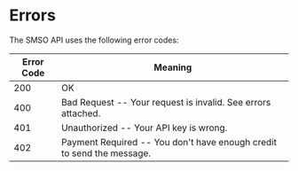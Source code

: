 # Errors

The SMSO API uses the following error codes:

Error Code | Meaning
---------- | -------
200 | OK | Everything is OK. 
400 | Bad Request -- Your request is invalid. See errors attached.
401 | Unauthorized -- Your API key is wrong.
402 | Payment Required -- You don't have enough credit to send the message.
